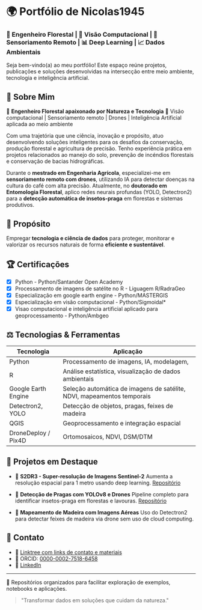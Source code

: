 # 🌍 Portfólio de Nicolas1945

### 🌳 Engenheiro Florestal | 🧠 Visão Computacional | 📍 Sensoriamento Remoto | 📊 Deep Learning | 📈 Dados Ambientais

Seja bem-vindo(a) ao meu portfólio! Este espaço reúne projetos, publicações e soluções desenvolvidas na intersecção entre meio ambiente, tecnologia e inteligência artificial.

## 🌟 Sobre Mim

🌳 **Engenheiro Florestal apaixonado por Natureza e Tecnologia**
🔬 Visão computacional | Sensoriamento remoto | Drones | Inteligência Artificial aplicada ao meio ambiente

Com uma trajetória que une ciência, inovação e propósito, atuo desenvolvendo soluções inteligentes para os desafios da conservação, produção florestal e agricultura de precisão. Tenho experiência prática em projetos relacionados ao manejo do solo, prevenção de incéndios florestais e conservação de bacias hidrográficas.

Durante o **mestrado em Engenharia Agrícola**, especializei-me em **sensoriamento remoto com drones**, utilizando IA para detectar doenças na cultura do café com alta precisão. Atualmente, no **doutorado em Entomologia Florestal**, aplico redes neurais profundas (YOLO, Detectron2) para a **detecção automática de insetos-praga** em florestas e sistemas produtivos.

## 🔹 Propósito

Empregar **tecnologia e ciência de dados** para proteger, monitorar e valorizar os recursos naturais de forma **eficiente e sustentável**.

## 🏆 Certificações

* [x] Python - Python/Santander Open Academy
* [x] Processamento de imagens de satélite no R - Liguagem R/RadraGeo
* [x] Especialização em google earth engine  - Python/MASTERGIS
* [x] Especialização em visão computacional - Python/Sigmoidal*
* [x] Visao computacional e inteligência artificial aplicado para geoprocessamento  - Python/Ambgeo

## ⚖️ Tecnologias & Ferramentas

| Tecnologia          | Aplicação                                                              |
| ------------------- | ---------------------------------------------------------------------- |
| Python              | Processamento de imagens, IA, modelagem,                               |
| R                   | Análise estatística, visualização de dados ambientais                  |
| Google Earth Engine | Seleção automática de imagens de satélite, NDVI, mapeamentos temporais |
| Detectron2, YOLO    | Detecção de objetos, pragas, feixes de madeira                         |
| QGIS                | Geoprocessamento e integração espacial                                 |
| DroneDeploy / Pix4D | Ortomosaicos, NDVI, DSM/DTM                                            |

## 💼 Projetos em Destaque

* 🔹 **S2DR3 - Super-resolução de Imagens Sentinel-2**
  Aumenta a resolução espacial para 1 metro usando deep learning.
  [Repositório](https://github.com/Nicolas1945/S2DR3-Sentinel2-Superresolucao)

* 🔹 **Detecção de Pragas com YOLOv8 e Drones**
  Pipeline completo para identificar insetos-praga em florestas e lavouras.
  [Repositório](https://github.com/Nicolas1945)

* 🔹 **Mapeamento de Madeira com Imagens Aéreas**
  Uso do Detectron2 para detectar feixes de madeira via drone sem uso de cloud computing.

## 🔎 Contato

* 📱 [Linktree com links de contato e materiais](https://dot.cards/seunomeaqui)
* 👤 ORCID: [0000-0002-7518-6458](https://orcid.org/0000-0002-7518-6458)
* 🔗 [LinkedIn](https://www.linkedin.com/in/seunomeaqui)

---

💼 Repositórios organizados para facilitar exploração de exemplos, notebooks e aplicações.

> "Transformar dados em soluções que cuidam da natureza."
